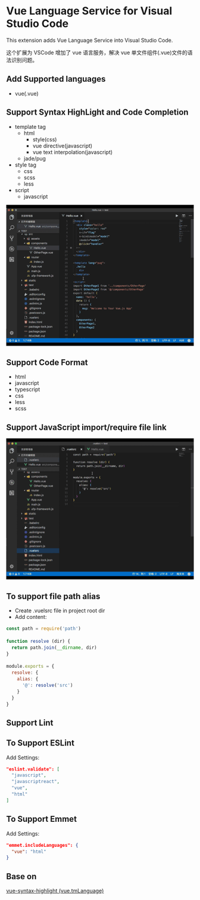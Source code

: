 # Vue Language Service for Visual Studio Code

This extension adds Vue Language Service into Visual Studio Code.

这个扩展为 VSCode 增加了 vue 语言服务，解决 vue 单文件组件(.vue)文件的语法识别问题。

## Add Supported languages

* vue(.vue)

## Support Syntax HighLight and Code Completion

* template tag
  * html
    * style(css)
    * vue directive(javascript)
    * vue text interpolation(javascript)
  * jade/pug
* style tag
  * css
  * scss
  * less
* script
  * javascript

![scope](asset/scope.gif)

## Support Code Format

* html
* javascript
* typescript
* css
* less
* scss

## Support JavaScript import/require file link

![file link](asset/path-alias.gif)

## To support file path alias

* Create .vuelsrc file in project root dir
* Add content:

```javascript
const path = require('path')

function resolve (dir) {
  return path.join(__dirname, dir)
}

module.exports = {
  resolve: {
    alias: {
      '@': resolve('src')
    }
  }
}
```

## Support Lint

## To Support ESLint

Add Settings:

```json
"eslint.validate": [
  "javascript",
  "javascriptreact",
  "vue",
  "html"
]
```

## To Support Emmet

Add Settings:

```json
"emmet.includeLanguages": {
  "vue": "html"
}
```

## Base on
[vue-syntax-highlight (vue.tmLanguage)](https://github.com/vuejs/vue-syntax-highlight/blob/master/vue.tmLanguage)

